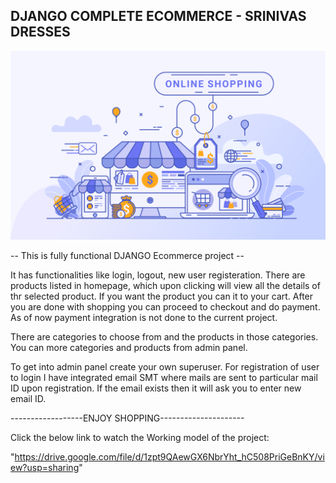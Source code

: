 ## DJANGO COMPLETE ECOMMERCE - SRINIVAS DRESSES
![logo](https://github.com/MounishVadlakonda/Ecommerce-Django/blob/master/695.jpg)


-- This is fully functional DJANGO Ecommerce project --

It has functionalities like login, logout, new user registeration.
There are products listed in homepage, which upon clicking will view all the details of thr selected product. If you want the product you can it to your cart. After you are done with shopping you can proceed to checkout and do payment. As of now payment integration is not done to the current project.

There are categories to choose from and the products in those categories. You can more categories and products from admin panel.

To get into admin panel create your own superuser. For registration of user to login I have integrated email SMT where mails are sent to particular mail ID upon registration. If the email exists then it will ask you to enter new email ID.

------------------ENJOY SHOPPING---------------------

Click the below link to watch the Working model of the project:

"https://drive.google.com/file/d/1zpt9QAewGX6NbrYht_hC508PriGeBnKY/view?usp=sharing"







